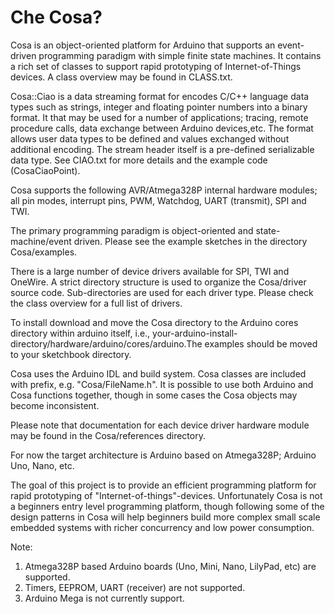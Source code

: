 Che Cosa?
====

Cosa is an object-oriented platform for Arduino that supports an event-driven programming paradigm with simple finite state machines. It contains a rich set of classes to support rapid prototyping of Internet-of-Things devices. A class overview may be found in CLASS.txt.

Cosa::Ciao is a data streaming format for encodes C/C++ language data types such as strings, integer and floating pointer numbers into a binary format. It that may be used for a number of applications; tracing, remote procedure calls, data exchange between Arduino devices,etc. The format allows user data types to be defined and values exchanged without additional encoding. The stream header itself is a pre-defined serializable data type. See CIAO.txt for more details and the example code (CosaCiaoPoint).

Cosa supports the following AVR/Atmega328P internal hardware modules; all pin modes, interrupt pins, PWM, Watchdog, UART (transmit), SPI and TWI. 

The primary programming paradigm is object-oriented and state-machine/event driven. Please see the example sketches in the directory Cosa/examples.

There is a large number of device drivers available for SPI, TWI and OneWire. A strict directory structure is used to organize the Cosa/driver source code. Sub-directories are used for each driver type. Please check the class overview for a full list of drivers.

To install download and move the Cosa directory to the Arduino cores directory within arduino itself, i.e., your-arduino-install-directory/hardware/arduino/cores/arduino.The examples should be moved to your sketchbook directory. 

Cosa uses the Arduino IDL and build system. Cosa classes are included with prefix, e.g. "Cosa/FileName.h". It is possible to use both Arduino and Cosa functions together, though in some cases the Cosa objects may become inconsistent.

Please note that documentation for each device driver hardware module may be found in the Cosa/references directory. 

For now the target architecture is Arduino based on Atmega328P; Arduino Uno, Nano, etc. 

The goal of this project is to provide an efficient programming platform for rapid prototyping of "Internet-of-things"-devices. Unfortunately Cosa is not a beginners entry level programming platform, though following some of the design patterns in Cosa will help beginners build more complex small scale embedded systems with richer concurrency and low power consumption.

Note:

1. Atmega328P based Arduino boards (Uno, Mini, Nano, LilyPad, etc) are supported. 
2. Timers, EEPROM, UART (receiver) are not supported.
3. Arduino Mega is not currently support. 